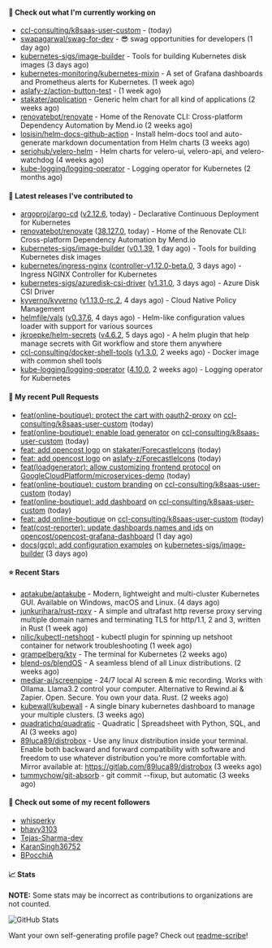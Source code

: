 #### 👷 Check out what I'm currently working on

- [ccl-consulting/k8saas-user-custom](https://github.com/ccl-consulting/k8saas-user-custom) -  (today)
- [swapagarwal/swag-for-dev](https://github.com/swapagarwal/swag-for-dev) - 😎 swag opportunities for developers (1 day ago)
- [kubernetes-sigs/image-builder](https://github.com/kubernetes-sigs/image-builder) - Tools for building Kubernetes disk images (3 days ago)
- [kubernetes-monitoring/kubernetes-mixin](https://github.com/kubernetes-monitoring/kubernetes-mixin) -  A set of Grafana dashboards and Prometheus alerts for Kubernetes. (1 week ago)
- [aslafy-z/action-button-test](https://github.com/aslafy-z/action-button-test) -  (1 week ago)
- [stakater/application](https://github.com/stakater/application) - Generic helm chart for all kind of applications (2 weeks ago)
- [renovatebot/renovate](https://github.com/renovatebot/renovate) - Home of the Renovate CLI: Cross-platform Dependency Automation by Mend.io (2 weeks ago)
- [losisin/helm-docs-github-action](https://github.com/losisin/helm-docs-github-action) - Install helm-docs tool and auto-generate markdown documentation from Helm charts (3 weeks ago)
- [seriohub/velero-helm](https://github.com/seriohub/velero-helm) - Helm charts for velero-ui, velero-api, and velero-watchdog (4 weeks ago)
- [kube-logging/logging-operator](https://github.com/kube-logging/logging-operator) - Logging operator for Kubernetes (2 months ago)

#### 🔭 Latest releases I've contributed to

- [argoproj/argo-cd](https://github.com/argoproj/argo-cd) ([v2.12.6](https://github.com/argoproj/argo-cd/releases/tag/v2.12.6), today) - Declarative Continuous Deployment for Kubernetes
- [renovatebot/renovate](https://github.com/renovatebot/renovate) ([38.127.0](https://github.com/renovatebot/renovate/releases/tag/38.127.0), today) - Home of the Renovate CLI: Cross-platform Dependency Automation by Mend.io
- [kubernetes-sigs/image-builder](https://github.com/kubernetes-sigs/image-builder) ([v0.1.39](https://github.com/kubernetes-sigs/image-builder/releases/tag/v0.1.39), 1 day ago) - Tools for building Kubernetes disk images
- [kubernetes/ingress-nginx](https://github.com/kubernetes/ingress-nginx) ([controller-v1.12.0-beta.0](https://github.com/kubernetes/ingress-nginx/releases/tag/controller-v1.12.0-beta.0), 3 days ago) - Ingress NGINX Controller for Kubernetes
- [kubernetes-sigs/azuredisk-csi-driver](https://github.com/kubernetes-sigs/azuredisk-csi-driver) ([v1.31.0](https://github.com/kubernetes-sigs/azuredisk-csi-driver/releases/tag/v1.31.0), 3 days ago) - Azure Disk CSI Driver
- [kyverno/kyverno](https://github.com/kyverno/kyverno) ([v1.13.0-rc.2](https://github.com/kyverno/kyverno/releases/tag/v1.13.0-rc.2), 4 days ago) - Cloud Native Policy Management
- [helmfile/vals](https://github.com/helmfile/vals) ([v0.37.6](https://github.com/helmfile/vals/releases/tag/v0.37.6), 4 days ago) - Helm-like configuration values loader with support for various sources
- [jkroepke/helm-secrets](https://github.com/jkroepke/helm-secrets) ([v4.6.2](https://github.com/jkroepke/helm-secrets/releases/tag/v4.6.2), 5 days ago) - A helm plugin that help manage secrets with Git workflow and store them anywhere
- [ccl-consulting/docker-shell-tools](https://github.com/ccl-consulting/docker-shell-tools) ([v1.3.0](https://github.com/ccl-consulting/docker-shell-tools/releases/tag/v1.3.0), 2 weeks ago) - Docker image with common shell tools
- [kube-logging/logging-operator](https://github.com/kube-logging/logging-operator) ([4.10.0](https://github.com/kube-logging/logging-operator/releases/tag/4.10.0), 2 weeks ago) - Logging operator for Kubernetes

#### 🔨 My recent Pull Requests

- [feat(online-boutique): protect the cart with oauth2-proxy](https://github.com/ccl-consulting/k8saas-user-custom/pull/6) on [ccl-consulting/k8saas-user-custom](https://github.com/ccl-consulting/k8saas-user-custom) (today)
- [feat(online-boutique): enable load generator](https://github.com/ccl-consulting/k8saas-user-custom/pull/4) on [ccl-consulting/k8saas-user-custom](https://github.com/ccl-consulting/k8saas-user-custom) (today)
- [feat: add opencost logo](https://github.com/stakater/ForecastleIcons/pull/39) on [stakater/ForecastleIcons](https://github.com/stakater/ForecastleIcons) (today)
- [feat: add opencost logo](https://github.com/aslafy-z/ForecastleIcons/pull/1) on [aslafy-z/ForecastleIcons](https://github.com/aslafy-z/ForecastleIcons) (today)
- [feat(loadgenerator): allow customizing frontend protocol](https://github.com/GoogleCloudPlatform/microservices-demo/pull/2775) on [GoogleCloudPlatform/microservices-demo](https://github.com/GoogleCloudPlatform/microservices-demo) (today)
- [feat(online-boutique): custom branding](https://github.com/ccl-consulting/k8saas-user-custom/pull/3) on [ccl-consulting/k8saas-user-custom](https://github.com/ccl-consulting/k8saas-user-custom) (today)
- [feat(online-boutique): add dashboard](https://github.com/ccl-consulting/k8saas-user-custom/pull/2) on [ccl-consulting/k8saas-user-custom](https://github.com/ccl-consulting/k8saas-user-custom) (today)
- [feat: add online-boutique](https://github.com/ccl-consulting/k8saas-user-custom/pull/1) on [ccl-consulting/k8saas-user-custom](https://github.com/ccl-consulting/k8saas-user-custom) (today)
- [feat(cost-reporter): update dashboards names and ids](https://github.com/opencost/opencost-grafana-dashboard/pull/8) on [opencost/opencost-grafana-dashboard](https://github.com/opencost/opencost-grafana-dashboard) (1 day ago)
- [docs(gcp): add configuration examples](https://github.com/kubernetes-sigs/image-builder/pull/1608) on [kubernetes-sigs/image-builder](https://github.com/kubernetes-sigs/image-builder) (3 days ago)

#### ⭐ Recent Stars

- [aptakube/aptakube](https://github.com/aptakube/aptakube) - Modern, lightweight and multi-cluster Kubernetes GUI. Available on Windows, macOS and Linux. (4 days ago)
- [junkurihara/rust-rpxy](https://github.com/junkurihara/rust-rpxy) - A simple and ultrafast http reverse proxy serving multiple domain names and terminating TLS for http/1.1, 2 and 3, written in Rust (1 week ago)
- [nilic/kubectl-netshoot](https://github.com/nilic/kubectl-netshoot) - kubectl plugin for spinning up netshoot container for network troubleshooting (1 week ago)
- [grampelberg/kty](https://github.com/grampelberg/kty) - The terminal for Kubernetes (2 weeks ago)
- [blend-os/blendOS](https://github.com/blend-os/blendOS) - A seamless blend of all Linux distributions. (2 weeks ago)
- [mediar-ai/screenpipe](https://github.com/mediar-ai/screenpipe) - 24/7 local AI screen &amp; mic recording. Works with Ollama. Llama3.2 control your computer. Alternative to Rewind.ai &amp; Zapier. Open. Secure. You own your data. Rust. (2 weeks ago)
- [kubewall/kubewall](https://github.com/kubewall/kubewall) - A single binary kubernetes dashboard to manage your multiple clusters. (3 weeks ago)
- [quadratichq/quadratic](https://github.com/quadratichq/quadratic) - Quadratic | Spreadsheet with Python, SQL, and AI (3 weeks ago)
- [89luca89/distrobox](https://github.com/89luca89/distrobox) - Use any linux distribution inside your terminal. Enable both backward and forward compatibility with software and freedom to use whatever distribution you’re more comfortable with. Mirror available at: https://gitlab.com/89luca89/distrobox (3 weeks ago)
- [tummychow/git-absorb](https://github.com/tummychow/git-absorb) - git commit --fixup, but automatic (3 weeks ago)

#### 👯 Check out some of my recent followers

- [whisperky](https://github.com/whisperky)
- [bhavy3103](https://github.com/bhavy3103)
- [Tejas-Sharma-dev](https://github.com/Tejas-Sharma-dev)
- [KaranSingh36752](https://github.com/KaranSingh36752)
- [BPocchiA](https://github.com/BPocchiA)

#### 📈 Stats

**NOTE:** Some stats may be incorrect as contributions to organizations
are not counted.

![GitHub Stats](https://github-readme-stats.vercel.app/api?username=aslafy-z&count_private=false&theme=tokyonight&show_icons=true)

Want your own self-generating profile page? Check out [readme-scribe](https://github.com/muesli/readme-scribe)!
